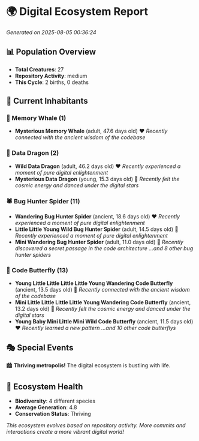 # 🌍 Digital Ecosystem Report
*Generated on 2025-08-05 00:36:24*

## 📊 Population Overview
- **Total Creatures**: 27
- **Repository Activity**: medium
- **This Cycle**: 2 births, 0 deaths

## 👥 Current Inhabitants

### 🐋 Memory Whale (1)
- **Mysterious Memory Whale** (adult, 47.6 days old) ❤️
  *Recently connected with the ancient wisdom of the codebase*

### 🐉 Data Dragon (2)
- **Wild Data Dragon** (adult, 46.2 days old) ❤️
  *Recently experienced a moment of pure digital enlightenment*
- **Mysterious Data Dragon** (young, 15.3 days old) 💚
  *Recently felt the cosmic energy and danced under the digital stars*

### 🕷️ Bug Hunter Spider (11)
- **Wandering Bug Hunter Spider** (ancient, 18.6 days old) ❤️
  *Recently experienced a moment of pure digital enlightenment*
- **Little Little Young Wild Bug Hunter Spider** (adult, 14.5 days old) 💛
  *Recently experienced a moment of pure digital enlightenment*
- **Mini Wandering Bug Hunter Spider** (adult, 11.0 days old) 💚
  *Recently discovered a secret passage in the code architecture*
  *...and 8 other bug hunter spiders*

### 🦋 Code Butterfly (13)
- **Young Little Little Little Little Young Wandering Code Butterfly** (ancient, 13.5 days old) 💛
  *Recently connected with the ancient wisdom of the codebase*
- **Mini Little Little Little Little Young Wandering Code Butterfly** (ancient, 13.2 days old) 💛
  *Recently felt the cosmic energy and danced under the digital stars*
- **Young Baby Mini Little Mini Wild Code Butterfly** (ancient, 11.5 days old) ❤️
  *Recently learned a new pattern*
  *...and 10 other code butterflys*

## 🎭 Special Events

🏙️ **Thriving metropolis!** The digital ecosystem is bustling with life.

## 🔬 Ecosystem Health
- **Biodiversity**: 4 different species
- **Average Generation**: 4.8
- **Conservation Status**: Thriving

*This ecosystem evolves based on repository activity. More commits and interactions create a more vibrant digital world!*
